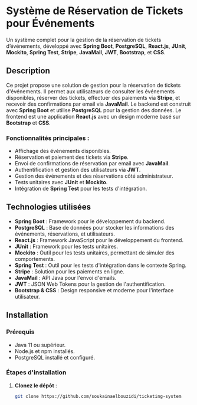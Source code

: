 # Système de Réservation de Tickets pour Événements

Un système complet pour la gestion de la réservation de tickets d’événements, développé avec **Spring Boot**, **PostgreSQL**, **React.js**, **JUnit**, **Mockito**, **Spring Test**, **Stripe**, **JavaMail**, **JWT**, **Bootstrap**, et **CSS**.

## Description

Ce projet propose une solution de gestion pour la réservation de tickets d'événements. Il permet aux utilisateurs de consulter les événements disponibles, réserver des tickets, effectuer des paiements via **Stripe**, et recevoir des confirmations par email via **JavaMail**. Le backend est construit avec **Spring Boot** et utilise **PostgreSQL** pour la gestion des données. Le frontend est une application **React.js** avec un design moderne basé sur **Bootstrap** et **CSS**.

### Fonctionnalités principales :
- Affichage des événements disponibles.
- Réservation et paiement des tickets via **Stripe**.
- Envoi de confirmations de réservation par email avec **JavaMail**.
- Authentification et gestion des utilisateurs via **JWT**.
- Gestion des événements et des réservations côté administrateur.
- Tests unitaires avec **JUnit** et **Mockito**.
- Intégration de **Spring Test** pour les tests d'intégration.
  
## Technologies utilisées

- **Spring Boot** : Framework pour le développement du backend.
- **PostgreSQL** : Base de données pour stocker les informations des événements, réservations, et utilisateurs.
- **React.js** : Framework JavaScript pour le développement du frontend.
- **JUnit** : Framework pour les tests unitaires.
- **Mockito** : Outil pour les tests unitaires, permettant de simuler des comportements.
- **Spring Test** : Outil pour les tests d'intégration dans le contexte Spring.
- **Stripe** : Solution pour les paiements en ligne.
- **JavaMail** : API Java pour l'envoi d'emails.
- **JWT** : JSON Web Tokens pour la gestion de l'authentification.
- **Bootstrap & CSS** : Design responsive et moderne pour l'interface utilisateur.

## Installation

### Prérequis

- Java 11 ou supérieur.
- Node.js et npm installés.
- PostgreSQL installé et configuré.

### Étapes d'installation

1. **Clonez le dépôt** :
   ```bash
   git clone https://github.com/soukainaelbouzidi/ticketing-system
